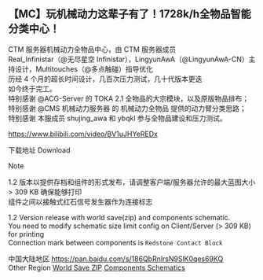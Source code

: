 ## 【MC】玩机械动力这辈子有了！1728k/h全物品智能分类中心！

CTM 服务器机械动力全物品中心，由 CTM 服务器成员\
Real_Infinistar（@无尽星空 Infinistar），LingyunAwA（@LingyunAwA-CN）主持设计，Multitouches（@多点触碰）指导优化\
历经 4 个月的超长时间设计，几百次压力测试，几十代版本更迭\
如今终于完工。\
特别感谢 @ACG-Server 的 TOKA 2.1 全物品的大宗模块，以及原版物品排布；\
特别感谢 @CMS 机械动力服务器 的 机械动力全物品 提供的动力臂分类思路；\
特别感谢 本服成员 shujing_awa 和 ybqkl 参与全物品建设和压力测试。

https://www.bilibili.com/video/BV1uJHYeREDx

下载地址 Download
> [!NOTE]
> 1.2 版本以提供存档和组件的形式发布，请调整客户端/服务器允许的最大蓝图大小 > 309 KB 确保能够打印\
> 组件之间以接触式红石信号发生器作为连接标志
> 
> 1.2 Version release with world save(zip) and components schematic.\
> You need to modify schematic size limit config on Client/Server (> 309 KB) for printing\
> Connection mark between components is `Redstone Contact Block`

中国大陆地区 https://pan.baidu.com/s/186QbRnlrsN9SlK0qes69KQ \
Other Region [World Save ZIP](https://github.com/CTM-OpenSource/MachinePublish/raw/main/smart_item_storage/smart_item_storage_worldsave.nbt) [Components Schematics](https://github.com/CTM-OpenSource/MachinePublish/raw/main/smart_item_storage/smart_item_storage_schematics.nbt)